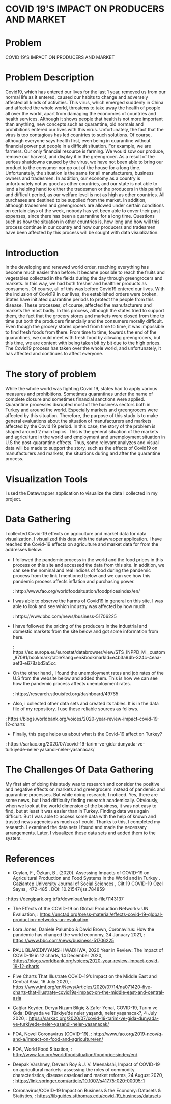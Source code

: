 # COVID 19'S IMPACT ON PRODUCERS AND MARKET

# Problem
COVID 19'S IMPACT ON PRODUCERS AND MARKET

# Problem Description
  Covid19, which has entered our lives for the last 1 year, removed us from our normal life as it entered, caused our habits to change and adversely affected all kinds of activities. This virus, which emerged suddenly in China and affected the whole world, threatens to take away the health of people all over the world, apart from damaging the economies of countries and health services. Although it shows people that health is not more important than anything, new concepts such as quarantine, old normals and prohibitions entered our lives with this virus. Unfortunately, the fact that the virus is too contagious has led countries to such solutions. Of course, although everyone says health first, even being in quarantine without financial power put people in a difficult situation. For example, we are farmers. Our only financial resource is farming. We would sow our produce, remove our harvest, and display it in the greengrocer. As a result of the serious shutdowns caused by the virus, we have not been able to bring our product to the consumer nor go out of the house for a long time. Unfortunately, the situation is the same for all manufacturers, business owners and tradesmen. In addition, our economy as a country is unfortunately not as good as other countries, and our state is not able to lend a helping hand to either the tradesmen or the producers in this painful and difficult period, as our welfare level is not as high as other countries. All purchases are destined to be supplied from the market. In addition, although tradesmen and greengrocers are allowed under certain conditions on certain days of the week, nobody has yet been able to cover their past expenses, since there has been a quarantine for a long time. Questions such as how the situation in other countries is, how long and how will this process continue in our country and how our producers and tradesmen have been affected by this process will be sought with data visualization.

# Introduction
  In the developing and renewed world order, reaching everything has become much easier than before. It became possible to reach the fruits and vegetables collected in the fields during the day through greengrocers and markets. In this way, we had both fresher and healthier products as consumers. Of course, all of this was before Covid19 entered our lives. With the inclusion of Covid19 in our lives, the established orders were broken. States have initiated quarantine periods to protect the people from this disease. These processes, of course, affected the manufacturers and markets the most badly. In this process, although the states tried to support them, the fact that the grocery stores and markets were closed from time to time put both the producers financially and the consumers morally difficult. Even though the grocery stores opened from time to time, it was impossible to find fresh foods from there. From time to time, towards the end of the quarantines, we could meet with fresh food by allowing greengrocers, but this time, we are content with being taken bit by bit due to the high prices. The Covid19 process has taken over the whole world, and unfortunately, it has affected and continues to affect everyone.

# The story of problem
  While the whole world was fighting Covid 19, states had to apply various measures and prohibitions. Sometimes quarantines under the name of complete closure and sometimes financial sanctions were applied. Quarantine processes disrupted most of the business sectors both in Turkey and around the world. Especially markets and greengrocers were affected by this situation. Therefore, the purpose of this study is to make general evaluations about the situation of manufacturers and markets affected by the Covid 19 period. In this case, the story of the problem is shaped around 2 main topics. This is the general situation of the markets and agriculture in the world and employment and unemployment situation in U.S  the post-quarantine effects. Thus, some relevant analyzes and visual data will be made to support the story, such as the effects of Covid19 on manufacturers and markets, the situations during and after the quarantine process.

# Visualization Tools
I used the Datawrapper application to visualize the data I collected in my project.

# Data Gathering
  I collected Covid-19 effects on agriculture and market data for data visualization. I visualized this data with the datawrapper application. I have reached the Covid-19 effects on agriculture and market data for  from the addresses below.


- I followed the pandemic process in the world and the food prices in this process on this site and accessed the data from this site. In addition, we can see the nominal and real indices of food during the pandemic process from the link I mentioned below and we can see how this pandemic process affects inflation and purchasing power.
  <link> : http://www.fao.org/worldfoodsituation/foodpricesindex/en/
  
  
- I was able to observe the harms of Covid19 in general on this site. I was able to look and see which industry was affected by how much.
  <link> : https://www.bbc.com/news/business-51706225
  
- I have followed the pricing of the producers in the industrial and domestic markets from the site below and got some information from here.
  <link> : https://ec.europa.eu/eurostat/databrowser/view/STS_INPPD_M__custom_87081/bookmark/table?lang=en&bookmarkId=e4b3a94b-324c-4eaa-aef3-e678abd3a5cc
  
- On the other hand , I found the unemployment rates and job rates of the U.S from the website below and added them. This is how we can see how the pandemic process affects unemployment rates.
  <link> : https://research.stlouisfed.org/dashboard/49765
  
- Also, i collected other data sets and created its tables. It is in the data file of my repository. I use these reliable sources as follows.
<link>   : https://blogs.worldbank.org/voices/2020-year-review-impact-covid-19-12-charts

- Finally, this page helps us about what is the Covid-19 affect on Turkey?
<link>   : https://sarkac.org/2020/07/covid-19-tarim-ve-gida-dunyada-ve-turkiyede-neler-yasandi-neler-yasanacak/

# The Challenges Of Data Gathering

  My first aim of doing this study was to research and consider the positive and negative effects on markets and greengrocers instead of pandemic and quarantine processes. But while doing research, I noticed. Yes, there are some news, but I had difficulty finding research academically. Obviously, when we look at the world dimension of the business, it was not easy to find, but at least it was easier than in Turkey. Finding data was again difficult. But I was able to access some data with the help of known and trusted news agencies as much as I could. Thanks to this, I completed my research. I examined the data sets I found and made the necessary arrangements. Later, I visualized these data sets and added them to the system.
  
# References

- Ceylan, F , Özkan, B . (2020). Assessing Impacts of COVID-19 on Agricultural Production and Food Systems in the World and in Turkey . Gaziantep University Journal of Social Sciences , Cilt 19 COVID-19 Özel Sayısı , 472-485 . DOI: 10.21547/jss.784859
<link> : https://dergipark.org.tr/tr/download/article-file/1143137

- The Effects of the COVID-19 on Global Production Networks: UN Evaluation, <link> : https://unctad.org/press-material/effects-covid-19-global-production-networks-un-evaluation

- Lora Jones, Daniele Palumbo & David Brown, Coronavirus: How the pandemic has changed the world economy, 24 January 2021, <link> : https://www.bbc.com/news/business-51706225

- PAUL BLAKEDIVYANSHI WADHWA, 2020 Year in Review: The impact of COVID-19 in 12 charts, 14 December 2020, <link> :https://blogs.worldbank.org/voices/2020-year-review-impact-covid-19-12-charts

- Five Charts That Illustrate COVID-19’s Impact on the Middle East and Central Asia, 16 July 2020, <link> : https://www.imf.org/en/News/Articles/2020/07/14/na071420-five-charts-that-illustrate-covid19s-impact-on-the-middle-east-and-central-asia

-  Çağlar Keyder, Derya Nizam Bilgiç & Zafer Yenal, COVID-19, Tarım ve Gıda: Dünyada ve Türkiye’de neler yaşandı, neler yaşanacak?, 4 July 2020, <link> : https://sarkac.org/2020/07/covid-19-tarim-ve-gida-dunyada-ve-turkiyede-neler-yasandi-neler-yasanacak/

- FOA, Novel Coronavirus (COVID-19), <link> : http://www.fao.org/2019-ncov/q-and-a/impact-on-food-and-agriculture/en/

- FOA, World Food Situation, <link> : http://www.fao.org/worldfoodsituation/foodpricesindex/en/ 

- Deepak Varshney, Devesh Roy & J. V. Meenakshi, Impact of COVID-19 on agricultural markets: assessing the roles of commodity characteristics, disease caseload and market reforms, 24 August 2020, <link> : https://link.springer.com/article/10.1007/s41775-020-00095-1

- Coronavirus/COVID-19 Impact on Business & the Economy: Datasets & Statistics, <link> : https://libguides.stthomas.edu/covid-19_business/datasets









